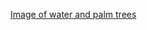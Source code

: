 [Image of water and palm trees](https://user-images.githubusercontent.com/97196008/148606783-ab21de2c-9164-4267-9870-3b62ece4aa0f.png)
